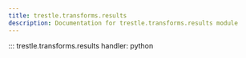 ```yaml
---
title: trestle.transforms.results
description: Documentation for trestle.transforms.results module
---
```

::: trestle.transforms.results
handler: python
